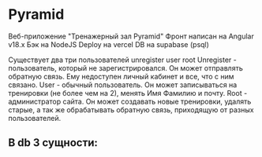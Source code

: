 # Pyramid

Веб-приложение "Тренажерный зал Pyramid" 
Фронт написан на Angular v18.x
Бэк на NodeJS
Deploy на vercel
DB на supabase (psql)

Существует два три пользователей unregister user root
Unregister - пользователь, который не зарегистрировался. Он может отправлять обратную связь. Ему недоступен личный кабинет и все, что с ним связано.
User - обычный пользователь. Он может записываться на тренировки (не более чем на 2), менять Имя Фамилию и почту.
Root - администратор сайта. Он может создавать новые тренировки, удалять старые, а так же обрабатывать обратную связь, приходящую от разных пользователей.

В db 3 сущности: 
- 
